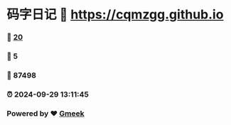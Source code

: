 # 码字日记 :link: https://cqmzgg.github.io 
### :page_facing_up: [20](https://cqmzgg.github.io/tag.html) 
### :speech_balloon: 5 
### :hibiscus: 87498 
### :alarm_clock: 2024-09-29 13:11:45 
### Powered by :heart: [Gmeek](https://github.com/Meekdai/Gmeek)
